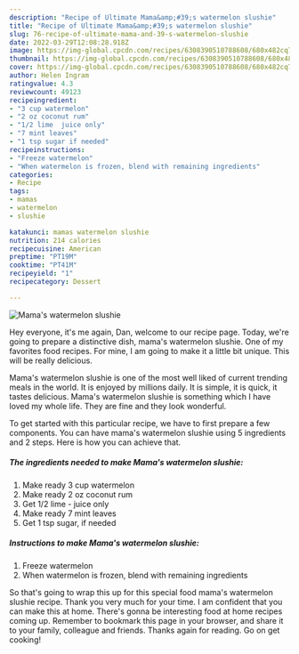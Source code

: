 ```yaml
---
description: "Recipe of Ultimate Mama&amp;#39;s watermelon slushie"
title: "Recipe of Ultimate Mama&amp;#39;s watermelon slushie"
slug: 76-recipe-of-ultimate-mama-and-39-s-watermelon-slushie
date: 2022-03-29T12:08:28.918Z
image: https://img-global.cpcdn.com/recipes/6308390510788608/680x482cq70/mamas-watermelon-slushie-recipe-main-photo.jpg
thumbnail: https://img-global.cpcdn.com/recipes/6308390510788608/680x482cq70/mamas-watermelon-slushie-recipe-main-photo.jpg
cover: https://img-global.cpcdn.com/recipes/6308390510788608/680x482cq70/mamas-watermelon-slushie-recipe-main-photo.jpg
author: Helen Ingram
ratingvalue: 4.3
reviewcount: 49123
recipeingredient:
- "3 cup watermelon"
- "2 oz coconut rum"
- "1/2 lime  juice only"
- "7 mint leaves"
- "1 tsp sugar if needed"
recipeinstructions:
- "Freeze watermelon"
- "When watermelon is frozen, blend with remaining ingredients"
categories:
- Recipe
tags:
- mamas
- watermelon
- slushie

katakunci: mamas watermelon slushie 
nutrition: 214 calories
recipecuisine: American
preptime: "PT19M"
cooktime: "PT41M"
recipeyield: "1"
recipecategory: Dessert

---
```



![Mama&#39;s watermelon slushie](https://img-global.cpcdn.com/recipes/6308390510788608/680x482cq70/mamas-watermelon-slushie-recipe-main-photo.jpg)

Hey everyone, it's me again, Dan, welcome to our recipe page. Today, we're going to prepare a distinctive dish, mama&#39;s watermelon slushie. One of my favorites food recipes. For mine, I am going to make it a little bit unique. This will be really delicious.

Mama&#39;s watermelon slushie is one of the most well liked of current trending meals in the world. It is enjoyed by millions daily. It is simple, it is quick, it tastes delicious. Mama&#39;s watermelon slushie is something which I have loved my whole life. They are fine and they look wonderful.




To get started with this particular recipe, we have to first prepare a few components. You can have mama&#39;s watermelon slushie using 5 ingredients and 2 steps. Here is how you can achieve that.

<!--inarticleads1-->

##### The ingredients needed to make Mama&#39;s watermelon slushie:

1. Make ready 3 cup watermelon
1. Make ready 2 oz coconut rum
1. Get 1/2 lime - juice only
1. Make ready 7 mint leaves
1. Get 1 tsp sugar, if needed




<!--inarticleads2-->

##### Instructions to make Mama&#39;s watermelon slushie:

1. Freeze watermelon
1. When watermelon is frozen, blend with remaining ingredients




So that's going to wrap this up for this special food mama&#39;s watermelon slushie recipe. Thank you very much for your time. I am confident that you can make this at home. There's gonna be interesting food at home recipes coming up. Remember to bookmark this page in your browser, and share it to your family, colleague and friends. Thanks again for reading. Go on get cooking!
